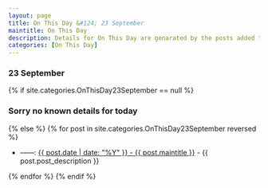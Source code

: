 ```yaml
---
layout: page
title: On This Day &#124; 23 September
maintitle: On This Day
description: Details for On This Day are genarated by the posts added to the website so the content is subject to changes/updates over time.
categories: [On This Day]
---
```


<h3>23 September</h3>

{% if site.categories.OnThisDay23September == null %}
  <h3>Sorry no known details for today</h3>
{% else %}
{% for post in site.categories.OnThisDay23September reversed %}
<ul>
<li> ——: <a href="{{ post.url }}">{{ post.date | date: "%Y" }} - {{ post.maintitle }}</a> - {{ post.post_description }}</li>
</ul>

{% endfor %}
{% endif %}
